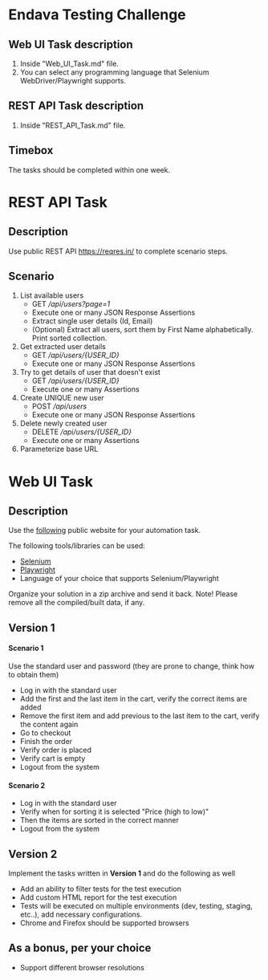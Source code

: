 # Endava Testing Challenge

## Web UI Task description
1) Inside "Web_UI_Task.md" file.
2) You can select any programming language that Selenium WebDriver/Playwright supports.

## REST API Task description
1) Inside "REST_API_Task.md" file.

## Timebox 
The tasks should be completed within one week. 



# REST API Task

## Description

Use public REST API https://reqres.in/ to complete scenario steps.

## Scenario
1. List available users
	- GET */api/users?page=1*
	- Execute one or many JSON Response Assertions
	- Extract single user details (Id, Email)
	- (Optional) Extract all users, sort them by First Name alphabetically. Print sorted collection.
2. Get extracted user details
	- GET */api/users/{USER_ID}*
	- Execute one or many JSON Response Assertions
3. Try to get details of user that doesn't exist
	- GET */api/users/{USER_ID}*
	- Execute one or many Assertions
4. Create UNIQUE new user
	- POST */api/users*
	- Execute one or many JSON Response Assertions
5. Delete newly created user
	- DELETE */api/users/{USER_ID}*
	- Execute one or many Assertions
6. Parameterize base URL




# Web UI Task

## Description

Use the [following](https://www.saucedemo.com/) public website for your automation task.

The following tools/libraries can be used:
* [Selenium](https://www.selenium.dev/)
* [Playwright](https://playwright.dev)
* Language of your choice that supports Selenium/Playwright

Organize your solution in a zip archive and send it back. 
Note! Please remove all the compiled/built data, if any. 

## Version 1
#### Scenario 1
Use the standard user and password (they are prone to change, think how to obtain them)
- Log in with the standard user
- Add the first and the last item in the cart, verify the correct items are added
- Remove the first item and add previous to the last item to the cart, verify the content again
- Go to checkout
- Finish the order
- Verify order is placed
- Verify cart is empty
- Logout from the system

#### Scenario 2

- Log in with the standard user
- Verify when for sorting it is selected "Price (high to low)"
- Then the items are sorted in the correct manner
- Logout from the system

## Version 2
Implement the tasks written in **Version 1** and do the following as well
- Add an ability to filter tests for the test execution 
- Add custom HTML report for the test execution
- Tests will be executed on multiple environments (dev, testing, staging, etc..), add necessary configurations.
- Chrome and Firefox should be supported browsers

## As a bonus, per your choice
- Support different browser resolutions

